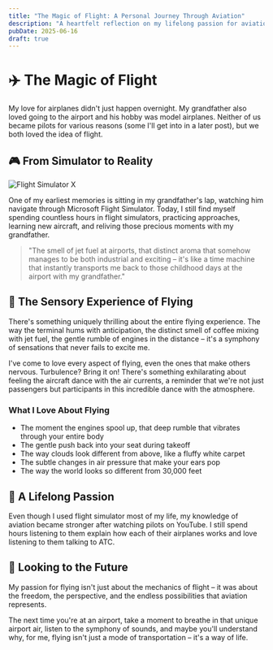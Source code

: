 ```yaml
---
title: "The Magic of Flight: A Personal Journey Through Aviation"
description: "A heartfelt reflection on my lifelong passion for aviation, inspired by my grandfather and nurtured through flight simulators"
pubDate: 2025-06-16
draft: true
---
```


# ✈️ The Magic of Flight

My love for airplanes didn't just happen overnight. My grandfather also loved going to the airport and his hobby was model airplanes. Neither of us became pilots for various reasons (some I'll get into in a later post), but we both loved the idea of flight.

## 🎮 From Simulator to Reality

![Flight Simulator X](https://22yjaf7c2x.ufs.sh/f/avP9Ws4j0vyMnjA29Fcx8TWaBUX7siRSeEoJZ0IwG6frjHlL)

One of my earliest memories is sitting in my grandfather's lap, watching him navigate through Microsoft Flight Simulator. Today, I still find myself spending countless hours in flight simulators, practicing approaches, learning new aircraft, and reliving those precious moments with my grandfather.

> "The smell of jet fuel at airports, that distinct aroma that somehow manages to be both industrial and exciting – it's like a time machine that instantly transports me back to those childhood days at the airport with my grandfather."

## 🌟 The Sensory Experience of Flying

There's something uniquely thrilling about the entire flying experience. The way the terminal hums with anticipation, the distinct smell of coffee mixing with jet fuel, the gentle rumble of engines in the distance – it's a symphony of sensations that never fails to excite me.

I've come to love every aspect of flying, even the ones that make others nervous. Turbulence? Bring it on! There's something exhilarating about feeling the aircraft dance with the air currents, a reminder that we're not just passengers but participants in this incredible dance with the atmosphere.

### What I Love About Flying

- The moment the engines spool up, that deep rumble that vibrates through your entire body
- The gentle push back into your seat during takeoff
- The way clouds look different from above, like a fluffy white carpet
- The subtle changes in air pressure that make your ears pop
- The way the world looks so different from 30,000 feet

## 🛫 A Lifelong Passion

Even though I used flight simulator most of my life, my knowledge of aviation became stronger after watching pilots on YouTube. I still spend hours listening to them explain how each of their airplanes works and love listening to them talking to ATC.

## 🌅 Looking to the Future

My passion for flying isn't just about the mechanics of flight – it was about the freedom, the perspective, and the endless possibilities that aviation represents.

The next time you're at an airport, take a moment to breathe in that unique airport air, listen to the symphony of sounds, and maybe you'll understand why, for me, flying isn't just a mode of transportation – it's a way of life.
